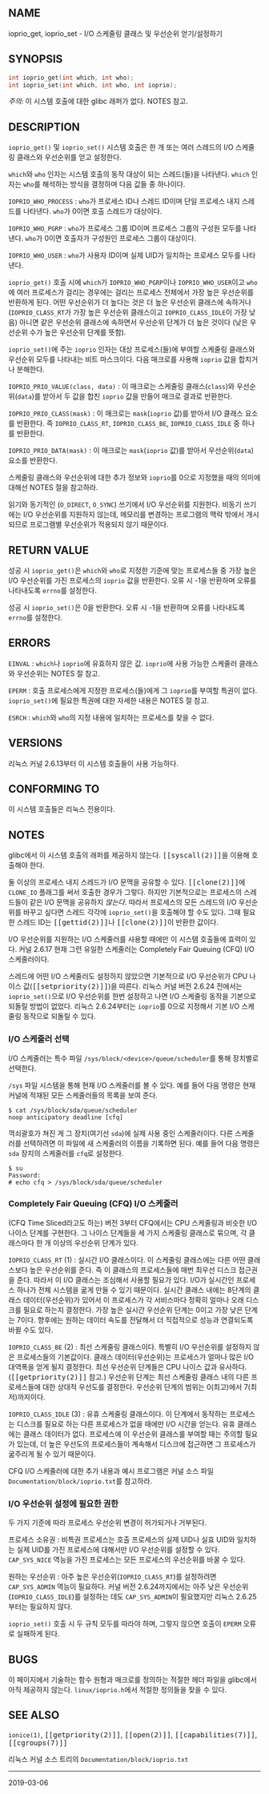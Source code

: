 ## NAME

ioprio_get, ioprio_set - I/O 스케줄링 클래스 및 우선순위 얻기/설정하기

## SYNOPSIS

```c
int ioprio_get(int which, int who);
int ioprio_set(int which, int who, int ioprio);
```

*주의*: 이 시스템 호출에 대한 glibc 래퍼가 없다. NOTES 참고.

## DESCRIPTION

`ioprio_get()` 및 `ioprio_set()` 시스템 호출은 한 개 또는 여러 스레드의 I/O 스케줄링 클래스와 우선순위를 얻고 설정한다.

`which`와 `who` 인자는 시스템 호출의 동작 대상이 되는 스레드(들)을 나타낸다. `which` 인자는 `who`를 해석하는 방식을 결정하며 다음 값들 중 하나이다.

`IOPRIO_WHO_PROCESS`
:   `who`가 프로세스 ID나 스레드 ID이며 단일 프로세스 내지 스레드를 나타낸다. `who`가 0이면 호출 스레드가 대상이다.

`IOPRIO_WHO_PGRP`
:   `who`가 프로세스 그룹 ID이며 프로세스 그룹의 구성원 모두를 나타낸다. `who`가 0이면 호출자가 구성원인 프로세스 그룹이 대상이다.

`IOPRIO_WHO_USER`
:   `who`가 사용자 ID이며 실제 UID가 일치하는 프로세스 모두를 나타낸다.

`ioprio_get()` 호출 시에 `which`가 `IOPRIO_WHO_PGRP`이나 `IOPRIO_WHO_USER`이고 `who`에 여러 프로세스가 걸리는 경우에는 걸리는 프로세스 전체에서 가장 높은 우선순위를 반환하게 된다. 어떤 우선순위가 더 높다는 것은 더 높은 우선순위 클래스에 속하거나 (`IOPRIO_CLASS_RT`가 가장 높은 우선순위 클래스이고 `IOPRIO_CLASS_IDLE`이 가장 낮음) 아니면 같은 우선순위 클래스에 속하면서 우선순위 단계가 더 높은 것이다 (낮은 우선순위 수가 높은 우선순위 단계를 뜻함).

`ioprio_set()`에 주는 `ioprio` 인자는 대상 프로세스(들)에 부여할 스케줄링 클래스와 우선순위 모두를 나타내는 비트 마스크이다. 다음 매크로를 사용해 `ioprio` 값을 합치거나 분해한다.

`IOPRIO_PRIO_VALUE(class, data)`
:   이 매크로는 스케줄링 클래스(`class`)와 우선순위(`data`)를 받아서 두 값을 합친 `ioprio` 값을 만들어 매크로 결과로 반환한다.

`IOPRIO_PRIO_CLASS(mask)`
:   이 매크로는 `mask`(`ioprio` 값)를 받아서 I/O 클래스 요소를 반환한다. 즉 `IOPRIO_CLASS_RT`, `IOPRIO_CLASS_BE`, `IOPRIO_CLASS_IDLE` 중 하나를 반환한다.

`IOPRIO_PRIO_DATA(mask)`
:   이 매크로는 `mask`(`ioprio` 값)를 받아서 우선순위(`data`) 요소를 반환한다.

스케줄링 클래스와 우선순위에 대한 추가 정보와 `ioprio`를 0으로 지정했을 때의 의미에 대해선 NOTES 절을 참고하라.

읽기와 동기적인 (`O_DIRECT`, `O_SYNC`) 쓰기에서 I/O 우선순위를 지원한다. 비동기 쓰기에는 I/O 우선순위를 지원하지 않는데, 메모리를 변경하는 프로그램의 맥락 밖에서 개시되므로 프로그램별 우선순위가 적용되지 않기 때문이다.

## RETURN VALUE

성공 시 `ioprio_get()`은 `which`와 `who`로 지정한 기준에 맞는 프로세스들 중 가장 높은 I/O 우선순위를 가진 프로세스의 `ioprio` 값을 반환한다. 오류 시 -1을 반환하며 오류를 나타내도록 `errno`를 설정한다.

성공 시 `ioprio_set()`은 0을 반환한다. 오류 시 -1을 반환하며 오류를 나타내도록 `errno`를 설정한다.

## ERRORS

`EINVAL`
:   `which`나 `ioprio`에 유효하지 않은 값. `ioprio`에 사용 가능한 스케줄러 클래스와 우선순위는 NOTES 절 참고.

`EPERM`
:   호출 프로세스에게 지정한 프로세스(들)에게 그 `ioprio`를 부여할 특권이 없다. `ioprio_set()`에 필요한 특권에 대한 자세한 내용은 NOTES 절 참고.

`ESRCH`
:   `which`와 `who`의 지정 내용에 일치하는 프로세스를 찾을 수 없다.

## VERSIONS

리눅스 커널 2.6.13부터 이 시스템 호출들이 사용 가능하다.

## CONFORMING TO

이 시스템 호출들은 리눅스 전용이다.

## NOTES

glibc에서 이 시스템 호출의 래퍼를 제공하지 않는다. <tt>[[syscall(2)]]</tt>을 이용해 호출해야 한다.

둘 이상의 프로세스 내지 스레드가 I/O 문맥을 공유할 수 있다. <tt>[[clone(2)]]</tt>에 `CLONE_IO` 플래그를 써서 호출한 경우가 그렇다. 하지만 기본적으로는 프로세스의 스레드들이 같은 I/O 문맥을 공유하지 *않는다*. 따라서 프로세스의 모든 스레드의 I/O 우선순위를 바꾸고 싶다면 스레드 각각에 `ioprio_set()`을 호출해야 할 수도 있다. 그때 필요한 스레드 ID는 <tt>[[gettid(2)]]</tt>나 <tt>[[clone(2)]]</tt>이 반환한 값이다.

I/O 우선순위를 지원하는 I/O 스케줄러를 사용할 때에만 이 시스템 호출들에 효력이 있다. 커널 2.6.17 현재 그런 유일한 스케줄러는 Completely Fair Queuing (CFQ) I/O 스케줄러이다.

스레드에 어떤 I/O 스케줄러도 설정하지 않았으면 기본적으로 I/O 우선순위가 CPU 나이스 값(<tt>[[setpriority(2)]]</tt>)을 따른다. 리눅스 커널 버전 2.6.24 전에서는 `ioprio_set()`으로 I/O 우선순위를 한번 설정하고 나면 I/O 스케줄링 동작을 기본으로 되돌릴 방법이 없었다. 리눅스 2.6.24부터는 `ioprio`를 0으로 지정해서 기본 I/O 스케줄링 동작으로 되돌릴 수 있다.

### I/O 스케줄러 선택

I/O 스케줄러는 특수 파일 `/sys/block/<device>/queue/scheduler`를 통해 장치별로 선택한다.

`/sys` 파일 시스템을 통해 현재 I/O 스케줄러를 볼 수 있다. 예를 들어 다음 명령은 현재 커널에 적재된 모든 스케줄러들의 목록을 보여 준다.

```
$ cat /sys/block/sda/queue/scheduler
noop anticipatory deadline [cfq]
```

꺽쇠괄호가 쳐진 게 그 장치(여기선 `sda`)에 실제 사용 중인 스케줄러이다. 다른 스케줄러를 선택하려면 이 파일에 새 스케줄러의 이름을 기록하면 된다. 예를 들어 다음 명령은 `sda` 장치의 스케줄러를 `cfq`로 설정한다.

```
$ su
Password:
# echo cfq > /sys/block/sda/queue/scheduler
```

### Completely Fair Queuing (CFQ) I/O 스케줄러

(CFQ Time Sliced라고도 하는) 버전 3부터 CFQ에서는 CPU 스케줄링과 비슷한 I/O 나이스 단계를 구현한다. 그 나이스 단계들을 세 가지 스케줄링 클래스로 묶으며, 각 클래스마다 한 개 이상의 우선순위 단계가 있다.

`IOPRIO_CLASS_RT` (1)
:   실시간 I/O 클래스이다. 이 스케줄링 클래스에는 다른 어떤 클래스보다 높은 우선순위를 준다. 즉 이 클래스의 프로세스들에 매번 최우선 디스크 접근권을 준다. 따라서 이 I/O 클래스는 조심해서 사용할 필요가 있다. I/O가 실시간인 프로세스 하나가 전체 시스템을 굶게 만들 수 있기 때문이다. 실시간 클래스 내에는 8단계의 클래스 데이터(우선순위)가 있어서 이 프로세스가 각 서비스마다 정확히 얼마나 오래 디스크를 필요로 하는지 결정한다. 가장 높은 실시간 우선순위 단계는 0이고 가장 낮은 단계는 7이다. 향후에는 원하는 데이터 속도를 전달해서 더 직접적으로 성능과 연결되도록 바뀔 수도 있다.

`IOPRIO_CLASS_BE` (2)
:   최선 스케줄링 클래스이다. 특별히 I/O 우선순위를 설정하지 않은 프로세스들의 기본값이다. 클래스 데이터(우선순위)는 프로세스가 얼마나 많은 I/O 대역폭을 얻게 될지 결정한다. 최선 우선순위 단계들은 CPU 나이스 값과 유사하다. (<tt>[[getpriority(2)]]</tt> 참고.) 우선순위 단계는 최선 스케줄링 클래스 내의 다른 프로세스들에 대한 상대적 우선도를 결정한다. 우선순위 단계의 범위는 0(최고)에서 7(최저)까지이다.

`IOPRIO_CLASS_IDLE` (3)
:   유휴 스케줄링 클래스이다. 이 단계에서 동작하는 프로세스는 디스크를 필요로 하는 다른 프로세스가 없을 때에만 I/O 시간을 얻는다. 유휴 클래스에는 클래스 데이터가 없다. 프로세스에 이 우선순위 클래스를 부여할 때는 주의할 필요가 있는데, 더 높은 우선도의 프로세스들이 계속해서 디스크에 접근하면 그 프로세스가 굶주리게 될 수 있기 때문이다.

CFQ I/O 스케줄러에 대한 추가 내용과 예시 프로그램은 커널 소스 파일 `Documentation/block/ioprio.txt`를 참고하라.

### I/O 우선순위 설정에 필요한 권한

두 가지 기준에 따라 프로세스 우선순위 변경이 허가되거나 거부된다.

프로세스 소유권
:   비특권 프로세스는 호출 프로세스의 실제 UID나 실효 UID와 일치하는 실제 UID를 가진 프로세스에 대해서만 I/O 우선순위를 설정할 수 있다. `CAP_SYS_NICE` 역능을 가진 프로세스는 모든 프로세스의 우선순위를 바꿀 수 있다.

원하는 우선순위
:   아주 높은 우선순위(`IOPRIO_CLASS_RT`)를 설정하려면 `CAP_SYS_ADMIN` 역능이 필요하다. 커널 버전 2.6.24까지에서는 아주 낮은 우선순위(`IOPRIO_CLASS_IDLE`)를 설정하는 데도 `CAP_SYS_ADMIN`이 필요했지만 리눅스 2.6.25부터는 필요하지 않다.

`ioprio_set()` 호출 시 두 규칙 모두를 따라야 하며, 그렇지 않으면 호출이 `EPERM` 오류로 실패하게 된다.

## BUGS

이 페이지에서 기술하는 함수 원형과 매크로를 정의하는 적절한 헤더 파일을 glibc에서 아직 제공하지 않는다. `linux/ioprio.h`에서 적절한 정의들을 찾을 수 있다.

## SEE ALSO

`ionice(1)`, <tt>[[getpriority(2)]]</tt>, <tt>[[open(2)]]</tt>, <tt>[[capabilities(7)]]</tt>, <tt>[[cgroups(7)]]</tt>

리눅스 커널 소스 트리의 `Documentation/block/ioprio.txt`

----

2019-03-06
